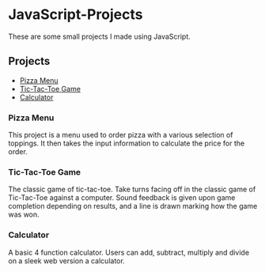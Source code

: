 # JavaScript-Projects

These are some small projects I made using JavaScript.

## Projects

- [Pizza Menu](/Pizza_Project)
- [Tic-Tac-Toe Game](/TicTacToe)
- [Calculator](/Calculator)

### Pizza Menu
This project is a menu used to order pizza with a various selection of toppings. It then takes the input information to calculate the price for the order.

### Tic-Tac-Toe Game
The classic game of tic-tac-toe. Take turns facing off in the classic game of Tic-Tac-Toe against a computer. Sound feedback is given upon game completion depending on results, and a line is drawn marking how the game was won.

### Calculator
A basic 4 function calculator. Users can add, subtract, multiply and divide on a sleek web version a calculator.

